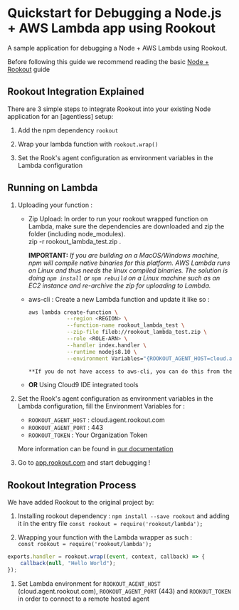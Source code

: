 # Quickstart for Debugging a Node.js + AWS Lambda app using Rookout

A sample application for debugging a Node + AWS Lambda using Rookout.

Before following this guide we recommend reading the basic [Node + Rookout] guide

## Rookout Integration Explained

There are 3 simple steps to integrate Rookout into your existing Node application for an [agentless] setup:

1. Add the npm dependency `rookout`

1. Wrap your lambda function with `rookout.wrap()`

1. Set the Rook's agent configuration as environment variables in the Lambda configuration


## Running on Lambda

1. Uploading your function : 
    - Zip Upload: In order to run your rookout wrapped function on Lambda, make sure the dependencies are downloaded and zip
    the folder (including node_modules).  
    zip -r rookout_lambda_test.zip .
    
        **IMPORTANT:** _If you are building on a MacOS/Windows machine, npm will compile native binaries for this platform. AWS Lambda runs on Linux and thus needs the linux compiled binaries. The solution is doing `npm install` or `npm rebuild` on a Linux machine such as an EC2 instance and re-archive the zip for uploading to Lambda._

    - aws-cli : Create a new Lambda function and update it like so :
        ```bash
        aws lambda create-function \
                    --region <REGION> \
                    --function-name rookout_lambda_test \
                    --zip-file fileb://rookout_lambda_test.zip \
                    --role <ROLE-ARN> \
                    --handler index.handler \
                    --runtime nodejs8.10 \
                    --environment Variables="{ROOKOUT_AGENT_HOST=cloud.agent.rookout.com,ROOKOUT_AGENT_PORT=443,ROOKOUT_ROOK_TAGS=lambda,ROOKOUT_TOKEN=<org_token>}"```

        **If you do not have access to aws-cli, you can do this from the [AWS console](https://console.aws.amazon.com/lambda/home/functions) and follow the [Amazon Documentation](https://docs.aws.amazon.com/lambda/latest/dg/get-started-create-function.html)**

    - **OR** Using Cloud9 IDE integrated tools


1. Set the Rook's agent configuration as environment variables in the Lambda configuration, fill the Environment Variables for :
    - `ROOKOUT_AGENT_HOST` : cloud.agent.rookout.com
    - `ROOKOUT_AGENT_PORT` : 443
    - `ROOKOUT_TOKEN` : Your Organization Token
    
    More information can be found in [our documentation](https://docs.rookout.com/docs/installation-agent-remote.html)

1. Go to [app.rookout.com](https://app.rookout.com) and start debugging !


## Rookout Integration Process

We have added Rookout to the original project by:
1. Installing rookout dependency : `npm install --save rookout` and adding it in the entry file `const rookout = require('rookout/lambda');`

1. Wrapping your function with the Lambda wrapper as such :  
`const rookout = require('rookout/lambda');`

```javascript
exports.handler = rookout.wrap((event, context, callback) => {
    callback(null, "Hello World");
});
```
    
1. Set Lambda environment for `ROOKOUT_AGENT_HOST` (cloud.agent.rookout.com), `ROOKOUT_AGENT_PORT` (443) and `ROOKOUT_TOKEN` in order to connect to a remote hosted agent
    

[Node + Rookout]: https://docs.rookout.com/docs/installation-node.html
